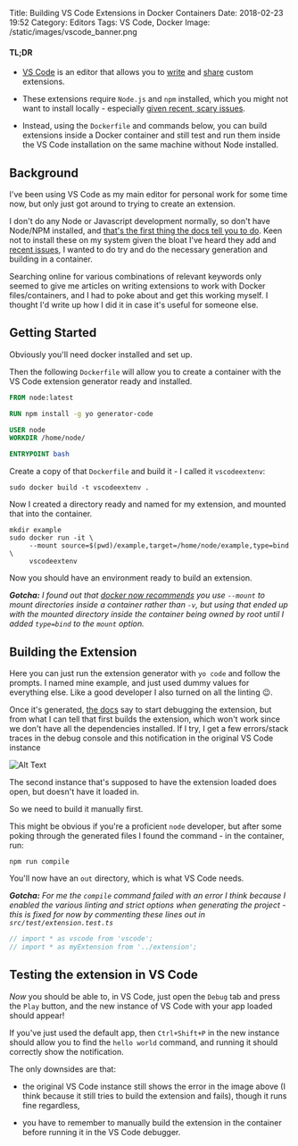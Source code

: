Title: Building VS Code Extensions in Docker Containers
Date: 2018-02-23 19:52
Category: Editors
Tags: VS Code, Docker
Image: /static/images/vscode_banner.png

#### TL;DR

- [VS Code](https://code.visualstudio.com/) is an editor that allows you to [write](https://code.visualstudio.com/docs/extensions/example-hello-world) and [share](https://marketplace.visualstudio.com/) custom extensions.

- These extensions require `Node.js` and `npm` installed, which you might not want to install locally - especially [given recent, scary issues](https://www.bleepingcomputer.com/news/linux/botched-npm-update-crashes-linux-systems-forces-users-to-reinstall/).

- Instead, using the `Dockerfile` and commands below, you can build extensions inside a Docker container and still test and run them inside the VS Code installation on the same machine without Node installed.

## Background

I've been using VS Code as my main editor for personal work for some time now, but only just got around to trying to create an extension.

I don't do any Node or Javascript development normally, so don't have Node/NPM installed, and [that's the first thing the docs tell you to do](https://code.visualstudio.com/docs/extensions/example-hello-world).
Keen not to install these on my system given the bloat I've heard they add and [recent issues](https://www.bleepingcomputer.com/news/linux/botched-npm-update-crashes-linux-systems-forces-users-to-reinstall/), I wanted to do try and do the necessary generation and building in a container.

Searching online for various combinations of relevant keywords only seemed to give me articles on writing extensions to work with Docker files/containers, and I had to poke about and get this working myself. I thought I'd write up how I did it in case it's useful for someone else.

## Getting Started

Obviously you'll need docker installed and set up.

Then the following `Dockerfile` will allow you to create a container with the VS Code extension generator ready and installed.

```Dockerfile
FROM node:latest

RUN npm install -g yo generator-code

USER node
WORKDIR /home/node/

ENTRYPOINT bash
```

Create a copy of that `Dockerfile` and build it - I called it `vscodeextenv`:

```shell
sudo docker build -t vscodeextenv .
```

Now I created a directory ready and named for my extension, and mounted that into the container.

```shell
mkdir example
sudo docker run -it \
     --mount source=$(pwd)/example,target=/home/node/example,type=bind \
     vscodeextenv
```

Now you should have an environment ready to build an extension.

___Gotcha:___ _I found out that [docker now recommends](https://docs.docker.com/storage/volumes/) you use `--mount` to mount directories inside a container rather than `-v`, but using that ended up with the mounted directory inside the container being owned by root until I added `type=bind` to the `mount` option._

## Building the Extension

Here you can just run the extension generator with `yo code` and follow the prompts. I named mine example, and just used dummy values for everything else. Like a good developer I also turned on all the linting :wink:.

Once it's generated, [the docs](https://code.visualstudio.com/docs/extensions/example-hello-world#_running-your-extension) say to start debugging the extension, but from what I can tell that first builds the extension, which won't work since we don't have all the dependencies installed. If I try, I get a few errors/stack traces in the debug console and this notification in the original VS Code instance

![Alt Text](/static/images/vscode_extension_debug_error.png)

The second instance that's supposed to have the extension loaded does open, but doesn't have it loaded in.

So we need to build it manually first.

This might be obvious if you're a proficient `node` developer, but after some poking through the generated files I found the command - in the container, run:

```shell
npm run compile
```

You'll now have an `out` directory, which is what VS Code needs.

___Gotcha:___ _For me the `compile` command failed with an error I think because I enabled the various linting and strict options when generating the project - this is fixed for now by commenting these lines out in `src/test/extension.test.ts`_

```ts
// import * as vscode from 'vscode';
// import * as myExtension from '../extension';
```

## Testing the extension in VS Code

_Now_ you should be able to, in VS Code, just open the `Debug` tab and press the `Play` button, and the new instance of VS Code with your app loaded should appear!

If you've just used the default app, then `Ctrl+Shift+P` in the new instance should allow you to find the `hello world` command, and running it should correctly show the notification.

The only downsides are that:

- the original VS Code instance still shows the error in the image above (I think because it still tries to build the extension and fails), though it runs fine regardless,

- you have to remember to manually build the extension in the container before running it in the VS Code debugger.
